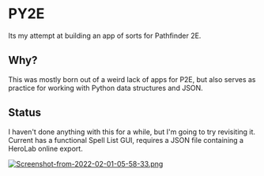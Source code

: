 # PY2E

Its my attempt at building an app of sorts for Pathfinder 2E.

## Why?

This was mostly born out of a weird lack of apps for P2E, but also serves as practice for working with Python data structures and JSON.

## Status

I haven't done anything with this for a while, but I'm going to try revisiting it. Current has a functional Spell List GUI, requires a JSON file containing a HeroLab online export.

[![Screenshot-from-2022-02-01-05-58-33.png](https://i.postimg.cc/9fX70wX7/Screenshot-from-2022-02-01-05-58-33.png)](https://postimg.cc/qNYRZR3J)

